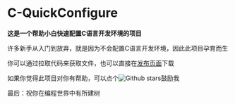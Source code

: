 # C-QuickConfigure



**这是一个帮助小白快速配置C语言开发环境的项目**



许多新手从入门到放弃，就是因为不会配置C语言开发环境，因此此项目孕育而生



你可以通过拉取代码来获取文件，也可以直接在[发布页面](https://github.com/hsxazj/C-QuickConfigure/releases/tag/1.0)下载



如果你觉得此项目对你有帮助，可以点个![Github stars](https://img.shields.io/github/stars/hsxazj/C-QuickConfigure.svg)鼓励我



最后：祝你在编程世界中有所建树





